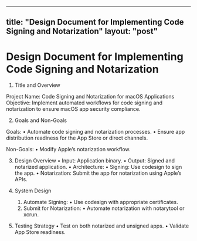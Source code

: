 ----
title: "Design Document for Implementing Code Signing and Notarization"
layout: "post"
----
# Design Document for Implementing Code Signing and Notarization

1. Title and Overview

Project Name: Code Signing and Notarization for macOS Applications
Objective:
Implement automated workflows for code signing and notarization to ensure macOS app security compliance.

2. Goals and Non-Goals

Goals:
	•	Automate code signing and notarization processes.
	•	Ensure app distribution readiness for the App Store or direct channels.

Non-Goals:
	•	Modify Apple’s notarization workflow.

3. Design Overview
	•	Input: Application binary.
	•	Output: Signed and notarized application.
	•	Architecture:
	•	Signing: Use codesign to sign the app.
	•	Notarization: Submit the app for notarization using Apple’s APIs.

4. System Design
	1.	Automate Signing:
	•	Use codesign with appropriate certificates.
	2.	Submit for Notarization:
	•	Automate notarization with notarytool or xcrun.

5. Testing Strategy
	•	Test on both notarized and unsigned apps.
	•	Validate App Store readiness.
